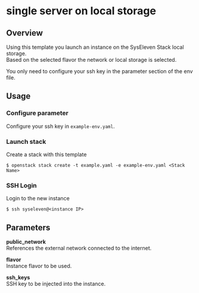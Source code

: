 # single server on local storage

## Overview

Using this template you launch an instance on the SysEleven Stack local storage.  
Based on the selected flavor the network or local storage is selected.

You only need to configure your ssh key in the parameter section of the env file.

## Usage

### Configure parameter
Configure your ssh key in `example-env.yaml`.

### Launch stack
Create a stack with this template
```
$ openstack stack create -t example.yaml -e example-env.yaml <Stack Name>
```

### SSH Login
Login to the new instance
```
$ ssh syseleven@<instance IP>
```

## Parameters

**public_network**  
References the external network connected to the internet.

**flavor**  
Instance flavor to be used.

**ssh_keys**  
SSH key to be injected into the instance.